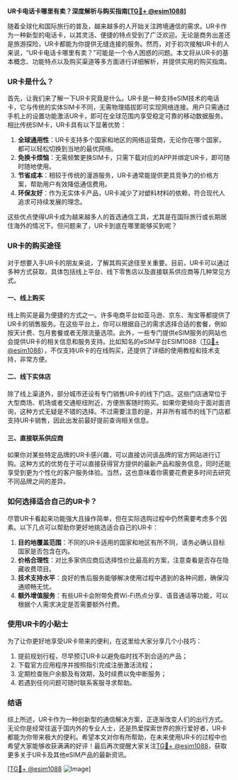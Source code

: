 **UR卡电话卡哪里有卖？深度解析与购买指南[[TG💪+ @esim1088](https://t.me/s/esim1088)]**

随着全球化和国际旅行的普及，越来越多的人开始关注跨境通信的需求。UR卡作为一种新型的电话卡，以其灵活、便捷的特点受到了广泛欢迎。无论是商务出差还是旅游探险，UR卡都能为你提供无缝连接的服务。然而，对于初次接触UR卡的人来说，“UR卡电话卡哪里有卖？”可能是一个令人困惑的问题。本文将从UR卡的基本概念、功能特点以及购买渠道等多方面进行详细解析，并提供实用的购买指南。

### UR卡是什么？

首先，让我们来了解一下UR卡究竟是什么。UR卡是一种支持eSIM技术的电话卡，它与传统的实体SIM卡不同，无需物理插拔即可实现网络连接。用户只需通过手机上的设置功能激活UR卡，即可在全球范围内享受稳定可靠的移动数据服务。相比传统SIM卡，UR卡具有以下显著优势：

1. **全球通用性**：UR卡支持多个国家和地区的网络运营商，无论你在哪个国家，都可以轻松切换到当地的最优网络。
2. **免换卡烦恼**：无需频繁更换SIM卡，只需下载对应的APP并绑定UR卡，即可随时随地使用。
3. **节省成本**：相较于传统的漫游服务，UR卡通常能提供更具竞争力的价格方案，帮助用户有效降低通信费用。
4. **环保友好**：作为无实体卡产品，UR卡减少了对塑料材料的依赖，符合现代人追求可持续发展的理念。

这些优点使得UR卡成为越来越多人的首选通信工具，尤其是在国际旅行或长期居住海外的情况下。但问题来了，UR卡到底在哪里能够买到呢？

### UR卡的购买途径

对于想要入手UR卡的朋友来说，了解其购买途径至关重要。目前，UR卡可以通过多种方式获取，具体包括线上平台、线下零售店以及直接联系供应商等几种常见方式。

#### 一、线上购买

线上购买是最为便捷的方式之一。许多电商平台如亚马逊、京东、淘宝等都提供了UR卡的销售服务。在这些平台上，你可以根据自己的需求选择合适的套餐，例如按天计费、包月套餐或者无限流量选项。此外，一些专门提供eSIM服务的网站也会提供UR卡的相关信息和服务支持。比如知名的eSIM平台ESIM1088（[TG💪+ @esim1088](https://t.me/s/esim1088)），不仅支持UR卡的在线购买，还提供了详细的使用教程和技术支持，非常方便。

#### 二、线下实体店

除了线上渠道外，部分城市还设有专门销售UR卡的线下门店。这些门店通常位于大型商场、机场或者交通枢纽附近，方便旅客随时购买。如果你更倾向于面对面咨询，这种方式无疑是不错的选择。不过需要注意的是，并非所有城市的线下门店都支持UR卡销售，因此出发前最好提前查询相关信息。

#### 三、直接联系供应商

如果你对某些特定品牌的UR卡感兴趣，可以直接访问该品牌的官方网站进行订购。这种方式的优势在于可以直接获得官方提供的最新产品和服务信息，同时还能享受到更为个性化的客户服务体验。当然，这也意味着你需要花费更多时间去研究不同品牌之间的差异。

### 如何选择适合自己的UR卡？

尽管UR卡看起来功能强大且操作简单，但在实际选购过程中仍然需要考虑多个因素。以下几点可以帮助你更好地挑选适合自己的UR卡：

1. **目的地覆盖范围**：不同的UR卡适用的国家和地区有所不同，请务必确认目标国家是否包含在内。
2. **价格合理性**：对比多家供应商后选择性价比最高的方案，注意查看是否存在隐藏收费项目。
3. **技术支持水平**：良好的售后服务能够解决使用过程中遇到的各种问题，确保沟通顺畅无忧。
4. **额外增值服务**：有些UR卡会附带免费Wi-Fi热点分享、语音通话等功能，可以根据个人需求决定是否需要额外付费。

### 使用UR卡的小贴士

为了让你更好地享受UR卡带来的便利，在这里给大家分享几个小技巧：

1. 提前规划行程，尽早预订UR卡以避免临时找不到合适的产品；
2. 下载官方应用程序并按照指引完成注册激活流程；
3. 定期检查账户余额及有效期，及时续费以免中断服务；
4. 若遇到任何问题可随时联系客服寻求帮助。

### 结语

综上所述，UR卡作为一种创新型的通信解决方案，正逐渐改变人们的出行方式。无论你是经常往返于国内外的专业人士，还是热爱探索世界的旅行爱好者，UR卡都能为你带来极大的便利。希望本文对你有所帮助，在未来使用UR卡的过程中也希望大家能够收获满满的好评！最后再次提醒大家关注[TG💪+ @esim1088](https://t.me/s/esim1088)，获取更多关于UR卡及其他eSIM产品的最新资讯。

[[TG💪+ @esim1088](https://t.me/s/esim1088) ![Image](https://i.postimg.cc/4NQfJmqS/Snipaste-2025-05-13-00-14-12.png)]